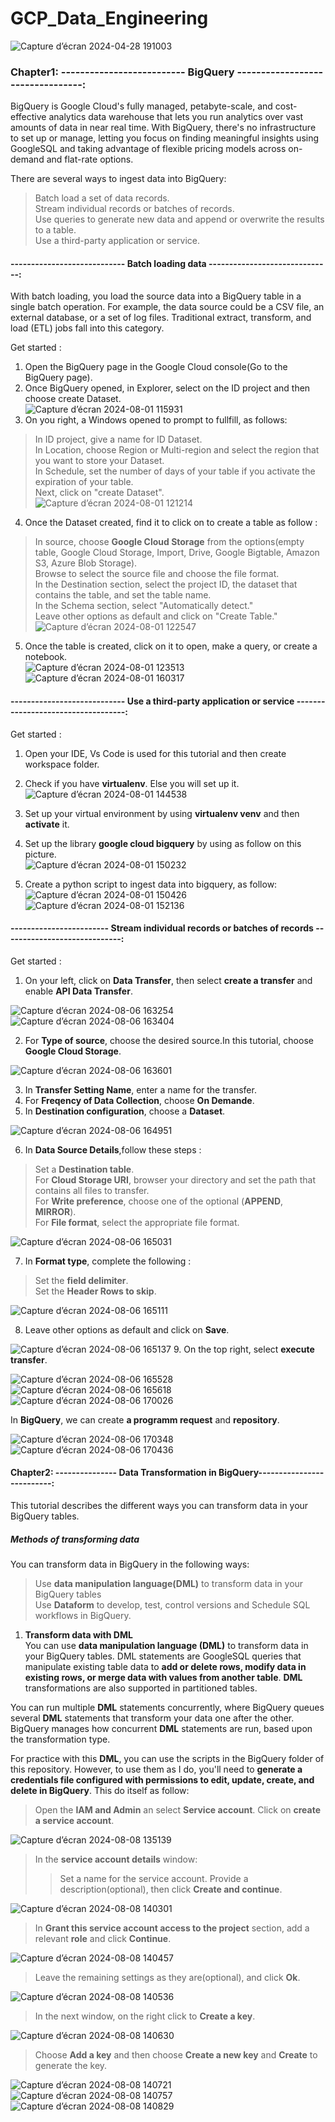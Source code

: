 # GCP_Data_Engineering

![Capture d’écran 2024-04-28 191003](https://github.com/GDIATTA/GCP_Data_Engineering/assets/147615966/fb840ecf-7eb7-4f31-8f9a-c4b961166fb8)

### Chapter1: -------------------------- BigQuery  ---------------------------------:
BigQuery is Google Cloud's fully managed, petabyte-scale, and cost-effective analytics data warehouse that lets you run analytics over vast amounts of data in near real time. With BigQuery, there's no infrastructure to set up or manage, letting you focus on finding meaningful insights using GoogleSQL and taking advantage of flexible pricing models across on-demand and flat-rate options.<br>

There are several ways to ingest data into BigQuery:<br>
> Batch load a set of data records.<br>
> Stream individual records or batches of records.<br>
> Use queries to generate new data and append or overwrite the results to a table.<br>
> Use a third-party application or service.<br>

#### ---------------------------- Batch loading data ------------------------------:
With batch loading, you load the source data into a BigQuery table in a single batch operation. For example, the data source could be a CSV file, an external database, or a set of log files. Traditional extract, transform, and load (ETL) jobs fall into this category.<br>

Get started : <br>
1. Open the BigQuery page in the Google Cloud console(Go to the BigQuery page).<br>
2. Once BigQuery opened, in Explorer, select on the ID project and then choose create Dataset.<br>
![Capture d’écran 2024-08-01 115931](https://github.com/user-attachments/assets/815bf06c-b539-46f0-9a8d-adafa167a847)
3. On you right, a Windows opened to prompt to fullfill, as follows:<br>
> In ID project, give a name for ID Dataset.<br>
> In Location, choose Region or Multi-region and select the region that you want to store your Dataset.<br>
> In Schedule, set the number of days of your table if you activate the expiration of your table.<br>
> Next, click on "create Dataset".<br>
![Capture d’écran 2024-08-01 121214](https://github.com/user-attachments/assets/debab317-d8b6-48ec-9c84-4ae977d66a21)

4. Once the Dataset created, find it to click on to create a table as follow :<br>
> In source, choose **Google Cloud Storage** from the options(empty table, Google Cloud Storage, Import, Drive, Google Bigtable, Amazon S3, Azure Blob Storage).<br>
> Browse to select the source file and choose the file format.<br>
> In the Destination section, select the project ID, the dataset that contains the table, and set the table name.<br>
> In the Schema section, select "Automatically detect."<br>
> Leave other options as default and click on "Create Table."<br>
![Capture d’écran 2024-08-01 122547](https://github.com/user-attachments/assets/15a5a6b6-ee23-4e2f-9656-3d24431d8b37)

5. Once the table is created, click on it to open, make a query, or create a notebook.<br>
![Capture d’écran 2024-08-01 123513](https://github.com/user-attachments/assets/688b5642-68d4-4ce8-9750-27736fb93f8a)
![Capture d’écran 2024-08-01 160317](https://github.com/user-attachments/assets/b095d264-7f72-4f0b-9c38-bccf26edb346)

#### ---------------------------- Use a third-party application or service -----------------------------------:
Get started :

1. Open your IDE, Vs Code is used for this tutorial and then create workspace folder.<br>
2. Check if you have **virtualenv**. Else you will set up it. <br>
  ![Capture d’écran 2024-08-01 144538](https://github.com/user-attachments/assets/58433284-09f2-431e-930c-6816aa2bce87)

3. Set up your virtual environment by using **virtualenv venv** and then **activate** it. <br>
4. Set up the library **google cloud bigquery** by using as follow on this picture. <br>
    ![Capture d’écran 2024-08-01 150232](https://github.com/user-attachments/assets/5ef90633-9da4-4832-b992-d9034050b542)
5. Create a python script to ingest data into bigquery, as follow: <br>
   ![Capture d’écran 2024-08-01 150426](https://github.com/user-attachments/assets/ab3f8160-b5ca-4465-9d52-4131641aa9b5)
   ![Capture d’écran 2024-08-01 152136](https://github.com/user-attachments/assets/174e9b99-28de-4129-a75e-24578a9c101c)


#### ------------------------ Stream individual records or batches of records -----------------------------:

Get started : <br>

1. On your left, click on **Data Transfer**, then select **create a transfer** and enable **API Data Transfer**.<br>

  ![Capture d’écran 2024-08-06 163254](https://github.com/user-attachments/assets/651a3a05-9c05-497c-ae8e-7c28a21d9bf3)
  ![Capture d’écran 2024-08-06 163404](https://github.com/user-attachments/assets/e3f6f8f3-60d4-4e30-8778-5967846aef3d)

2. For **Type of source**, choose the desired source.In this tutorial, choose **Google Cloud Storage**.<br>

  ![Capture d’écran 2024-08-06 163601](https://github.com/user-attachments/assets/ab0c2709-eb3a-4dbd-879e-f3dc0425efae)
  
3. In **Transfer Setting Name**, enter a name for the transfer.<br>
4. For **Freqency of Data Collection**, choose **On Demande**.<br>
5. In **Destination configuration**, choose a **Dataset**.<br>

  ![Capture d’écran 2024-08-06 164951](https://github.com/user-attachments/assets/e6576c47-798d-4b20-9947-6083caecae8c)
  
6. In **Data Source Details**,follow these steps :<br>
>  Set a **Destination table**.<br>
>  For **Cloud Storage URI**, browser your directory and set the path that contains all files to transfer.<br>
>  For **Write preference**, choose one of the optional (**APPEND**, **MIRROR**).<br>
>  For **File format**, select the appropriate file format.<br>

![Capture d’écran 2024-08-06 165031](https://github.com/user-attachments/assets/31362844-e615-4838-b421-ddb9c7b66759)

7. In **Format type**, complete the following :<br>
> Set the **field delimiter**.<br>
> Set the **Header Rows to skip**.<br>

![Capture d’écran 2024-08-06 165111](https://github.com/user-attachments/assets/151472bf-76ee-47c2-9fce-ec294ecbd205)

8. Leave other options as default and click on **Save**.<br>

![Capture d’écran 2024-08-06 165137](https://github.com/user-attachments/assets/f4f14f89-a247-4b76-98d7-349cd8f92003)
9. On the top right, select **execute transfer**.<br>

![Capture d’écran 2024-08-06 165528](https://github.com/user-attachments/assets/ce7ef00f-2b89-43cd-8632-64f7a4430526)
![Capture d’écran 2024-08-06 165618](https://github.com/user-attachments/assets/cb34e84b-33dc-4e15-900b-9b790956183f)
![Capture d’écran 2024-08-06 170026](https://github.com/user-attachments/assets/a0632774-236c-4bd1-b697-035672e33f3f)

In **BigQuery**, we can create **a programm request** and **repository**.<br>

![Capture d’écran 2024-08-06 170348](https://github.com/user-attachments/assets/f54d0e23-581e-4e95-b111-fdf972cfd945)
![Capture d’écran 2024-08-06 170436](https://github.com/user-attachments/assets/b0e678ee-3515-4b07-a5f0-d3eb3f1cc0be)

#### Chapter2: --------------- Data Transformation in BigQuery--------------------------:

This tutorial describes the different ways you can transform data in your BigQuery tables.<br>


##### Methods of transforming data <br>

You can transform data in BigQuery in the following ways:<br>
> Use **data manipulation language(DML)** to transform data in your BigQuery tables<br>
> Use **Dataform** to develop, test, control versions and Schedule SQL workflows in BigQuery.<br>

1. **Transform data with DML**<br>
You can use **data manipulation language (DML)** to transform data in your BigQuery tables. DML statements are GoogleSQL queries that manipulate existing table data to **add or delete rows, modify data in existing rows, or merge data with values from another table**. **DML** transformations are also supported in partitioned tables.<br>

You can run multiple **DML** statements concurrently, where BigQuery queues several **DML** statements that transform your data one after the other. BigQuery manages how concurrent **DML** statements are run, based upon the transformation type.<br>

For practice with this **DML**, you can use the scripts in the BigQuery folder of this repository. However, to use them as I do, you'll need to **generate a credentials file configured with permissions to edit, update, create, and delete in BigQuery**. 
This do itself as follow:
> Open the **IAM and Admin** an select **Service account**.
> Click on **create a service account**.

![Capture d’écran 2024-08-08 135139](https://github.com/user-attachments/assets/7513cbd0-e503-42a2-82bf-aa1a249c1779)

> In the **service account details** window:
>> Set a name for the service account.
>> Provide a description(optional), then click **Create and continue**.

![Capture d’écran 2024-08-08 140301](https://github.com/user-attachments/assets/054ba2e9-4c6d-42f8-8459-6196c3e199fc)

> In **Grant this service account access to the project** section, add a relevant **role** and click **Continue**.

![Capture d’écran 2024-08-08 140457](https://github.com/user-attachments/assets/51e83caf-0547-4b51-8b71-2e2cfc1dc533)

> Leave the remaining settings as they are(optional), and click **Ok**.

![Capture d’écran 2024-08-08 140536](https://github.com/user-attachments/assets/71f4e50e-ef6b-4480-b52d-cb240b3de81c)

> In the next window, on the right click to **Create a key**.

![Capture d’écran 2024-08-08 140630](https://github.com/user-attachments/assets/1941ae22-fee5-46ca-b514-53d24461cfcf)

> Choose **Add a key** and then choose **Create a new key** and **Create** to generate the key.

![Capture d’écran 2024-08-08 140721](https://github.com/user-attachments/assets/cf2bd54a-738b-4ad6-a774-6c7b677136ab)
![Capture d’écran 2024-08-08 140757](https://github.com/user-attachments/assets/1c1cb532-faf5-4b63-be62-00cc4d92209f)
![Capture d’écran 2024-08-08 140829](https://github.com/user-attachments/assets/44554394-b9db-4617-a7d0-741fe1d85363)






